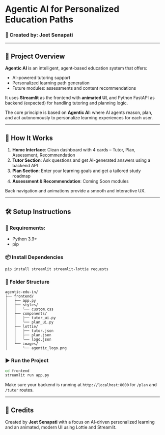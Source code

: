 # Agentic AI for Personalized Education Paths

### 👤 Created by: Jeet Senapati

---

## 🚀 Project Overview
**Agentic AI** is an intelligent, agent-based education system that offers:
- AI-powered tutoring support
- Personalized learning path generation
- Future modules: assessments and content recommendations

It uses **Streamlit** as the frontend with **animated UI**, and Python FastAPI as backend (expected) for handling tutoring and planning logic.

The core principle is based on **Agentic AI**: where AI agents reason, plan, and act autonomously to personalize learning experiences for each user.

---

## 🧠 How It Works
1. **Home Interface**: Clean dashboard with 4 cards – Tutor, Plan, Assessment, Recommendation
2. **Tutor Section**: Ask questions and get AI-generated answers using a backend API
3. **Plan Section**: Enter your learning goals and get a tailored study roadmap
4. **Assessment & Recommendation**: Coming Soon modules

Back navigation and animations provide a smooth and interactive UX.

---

## 🛠️ Setup Instructions

### 🔧 Requirements:
- Python 3.9+
- pip

### 📦 Install Dependencies
```bash
pip install streamlit streamlit-lottie requests
```

### 📁 Folder Structure
```
agentic-edu-in/
├── frontend/
│   ├── app.py
│   ├── styles/
│   │   └── custom.css
│   ├── components/
│   │   ├── tutor_ui.py
│   │   └── plan_ui.py
│   ├── lottie/
│   │   ├── tutor.json
│   │   ├── plan.json
│   │   └── logo.json
│   └── images/
│       └── agentic_logo.png
```

### ▶️ Run the Project
```bash
cd frontend
streamlit run app.py
```

Make sure your backend is running at `http://localhost:8000` for `/plan` and `/tutor` routes.

---

## 🌟 Credits
Created by **Jeet Senapati** with a focus on AI-driven personalized learning and an animated, modern UI using Lottie and Streamlit.

